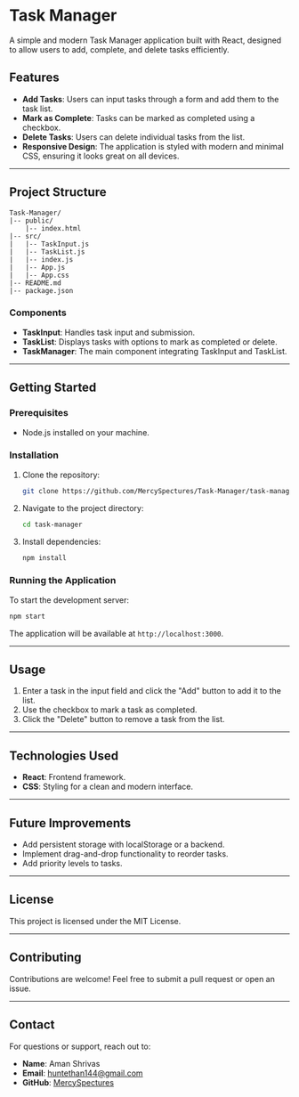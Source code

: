 # Task Manager

A simple and modern Task Manager application built with React, designed to allow users to add, complete, and delete tasks efficiently.

## Features

- **Add Tasks**: Users can input tasks through a form and add them to the task list.
- **Mark as Complete**: Tasks can be marked as completed using a checkbox.
- **Delete Tasks**: Users can delete individual tasks from the list.
- **Responsive Design**: The application is styled with modern and minimal CSS, ensuring it looks great on all devices.

---

## Project Structure

```
Task-Manager/
|-- public/
    |-- index.html
|-- src/
|   |-- TaskInput.js
|   |-- TaskList.js
|   |-- index.js
|   |-- App.js
|   |-- App.css
|-- README.md
|-- package.json
```

### Components
- **TaskInput**: Handles task input and submission.
- **TaskList**: Displays tasks with options to mark as completed or delete.
- **TaskManager**: The main component integrating TaskInput and TaskList.

---

## Getting Started

### Prerequisites
- Node.js installed on your machine.

### Installation
1. Clone the repository:
   ```bash
   git clone https://github.com/MercySpectures/Task-Manager/task-manager.git
   ```
2. Navigate to the project directory:
   ```bash
   cd task-manager
   ```
3. Install dependencies:
   ```bash
   npm install
   ```

### Running the Application
To start the development server:
```bash
npm start
```

The application will be available at `http://localhost:3000`.

---

## Usage
1. Enter a task in the input field and click the "Add" button to add it to the list.
2. Use the checkbox to mark a task as completed.
3. Click the "Delete" button to remove a task from the list.

---

## Technologies Used
- **React**: Frontend framework.
- **CSS**: Styling for a clean and modern interface.

---

## Future Improvements
- Add persistent storage with localStorage or a backend.
- Implement drag-and-drop functionality to reorder tasks.
- Add priority levels to tasks.

---

## License
This project is licensed under the MIT License.

---

## Contributing
Contributions are welcome! Feel free to submit a pull request or open an issue.

---

## Contact
For questions or support, reach out to:
- **Name**: Aman Shrivas
- **Email**: huntethan144@gmail.com
- **GitHub**: [MercySpectures](https://github.com/MercySpectures)

